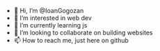 - 👋 Hi, I’m @IoanGogozan
- 👀 I’m interested in web dev
- 🌱 I’m currently learning js
- 💞️ I’m looking to collaborate on building websites
- 📫 How to reach me, just here on github

<!---
IoanGogozan/IoanGogozan is a ✨ special ✨ repository because its `README.md` (this file) appears on your GitHub profile.
You can click the Preview link to take a look at your changes.
--->
